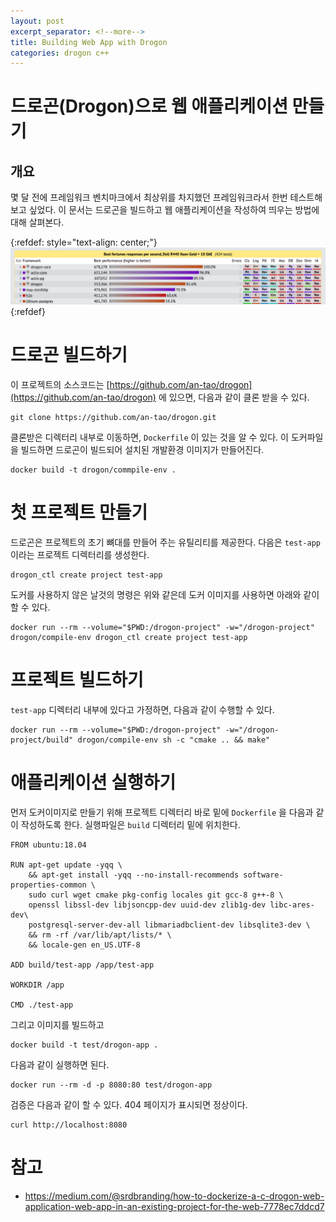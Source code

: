 ```yaml
---
layout: post
excerpt_separator: <!--more-->
title: Building Web App with Drogon
categories: drogon c++
---
```


# 드로곤(Drogon)으로 웹 애플리케이션 만들기
## 개요

몇 달 전에 프레임워크 벤치마크에서 최상위를 차지했던 프레임워크라서 한번 테스트해보고 싶었다. 이 문서는 드로곤을 빌드하고 웹 애플리케이션을 작성하여 띄우는 
방법에 대해 살펴본다.

{:refdef: style="text-align: center;"}
![drogon benchmark](/assets/drogon-benchmark-2020.png)
{:refdef}
<!--more-->

# 드로곤 빌드하기

이 프로젝트의 소스코드는 [https://github.com/an-tao/drogon](https://github.com/an-tao/drogon) 에 있으면, 다음과 같이 클론 받을 수 있다.

```shell
git clone https://github.com/an-tao/drogon.git
```

클론받은 디렉터리 내부로 이동하면, `Dockerfile` 이 있는 것을 알 수 있다. 이 도커파일을 빌드하면 드로곤이 빌드되어 설치된 개발환경 이미지가 만들어진다.

```shell
docker build -t drogon/commpile-env .
```

# 첫 프로젝트 만들기

드로곤은 프로젝트의 초기 뼈대를 만들어 주는 유틸리티를 제공한다. 다음은 `test-app` 이라는 프로젝트 디렉터리를 생성한다.

```shell
drogon_ctl create project test-app
```

도커를 사용하지 않은 날것의 명령은 위와 같은데 도커 이미지를 사용하면 아래와 같이 할 수 있다.

```shell
docker run --rm --volume="$PWD:/drogon-project" -w="/drogon-project" drogon/compile-env drogon_ctl create project test-app
```

# 프로젝트 빌드하기

`test-app` 디렉터리 내부에 있다고 가정하면, 다음과 같이 수행할 수 있다.

```shell
docker run --rm --volume="$PWD:/drogon-project" -w="/drogon-project/build" drogon/compile-env sh -c "cmake .. && make" 
```

# 애플리케이션 실행하기

먼저 도커이미지로 만들기 위해 프로젝트 디렉터리 바로 밑에 `Dockerfile` 을 다음과 같이 작성하도록 한다. 실행파일은 `build` 디렉터리 밑에 위치한다.

```shell
FROM ubuntu:18.04

RUN apt-get update -yqq \
    && apt-get install -yqq --no-install-recommends software-properties-common \
    sudo curl wget cmake pkg-config locales git gcc-8 g++-8 \
    openssl libssl-dev libjsoncpp-dev uuid-dev zlib1g-dev libc-ares-dev\
    postgresql-server-dev-all libmariadbclient-dev libsqlite3-dev \
    && rm -rf /var/lib/apt/lists/* \
    && locale-gen en_US.UTF-8

ADD build/test-app /app/test-app

WORKDIR /app

CMD ./test-app
```

그리고 이미지를 빌드하고

```shell
docker build -t test/drogon-app .
```

다음과 같이 실행하면 된다. 

```shell
docker run --rm -d -p 8080:80 test/drogon-app 
```

검증은 다음과 같이 할 수 있다. 404 페이지가 표시되면 정상이다.

```shell
curl http://localhost:8080
```

# 참고

* https://medium.com/@srdbranding/how-to-dockerize-a-c-drogon-web-application-web-app-in-an-existing-project-for-the-web-7778ec7ddcd7
